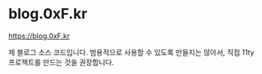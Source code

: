 # blog.0xF.kr

<https://blog.0xF.kr>

제 블로그 소스 코드입니다. 범용적으로 사용할 수 있도록 만들지는 않아서, 직접 11ty 프로젝트를 만드는 것을 권장합니다.
